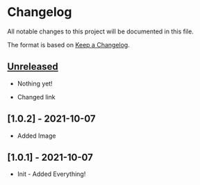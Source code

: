 # Changelog

All notable changes to this project will be documented in this file.

The format is based on [Keep a Changelog](https://keepachangelog.com/en/1.0.0/).

## [Unreleased]

- Nothing yet!

- Changed link

## [1.0.2] - 2021-10-07

- Added Image
  
## [1.0.1] - 2021-10-07

- Init - Added Everything!

[Unreleased]: https://github.com/draschke/tbase/compare/v1.0.1...HEAD
[1.0.9]: https://github.com/draschke/tbase/compare/v1.0.0...v1.0.9
